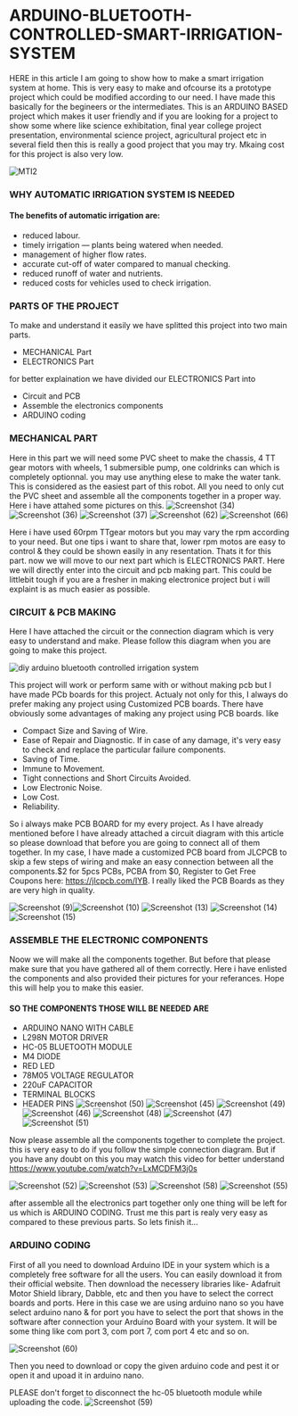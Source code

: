 # ARDUINO-BLUETOOTH-CONTROLLED-SMART-IRRIGATION-SYSTEM
HERE in this article I am going to show how to make a smart irrigation system at home. This is very easy to make and ofcourse its a prototype project which could be modified according to our need. I have made this basically for the begineers or the intermediates. This is an ARDUINO BASED project which makes it user friendly and if you are looking for a project to show some where like science exhibitation, final year college project presentation, environmental science project, agricultural project etc in several field then this is really a good project that you may try. Mkaing cost for this project is also very low.

![MTI2](https://user-images.githubusercontent.com/79990158/191947961-f8d24723-ca6b-4067-9a2b-fb95c8d89e23.jpg)

### WHY AUTOMATIC IRRIGATION SYSTEM IS NEEDED

#### The benefits of automatic irrigation are:
- reduced labour.
- timely irrigation — plants being watered when needed.
- management of higher flow rates.
- accurate cut-off of water compared to manual checking.
- reduced runoff of water and nutrients.
- reduced costs for vehicles used to check irrigation.

### PARTS OF THE PROJECT

To make and understand it easily we have splitted this project into two main parts.
- MECHANICAL Part
- ELECTRONICS Part

for better explaination we have divided our ELECTRONICS Part into
- Circuit and PCB 
- Assemble the electronics components 
- ARDUINO coding

### MECHANICAL PART
 Here in this part we will need some PVC sheet to make the chassis, 4 TT gear motors with wheels, 1 submersible pump, one coldrinks can which is completely optionnal. you may use anything elese to make the water tank. This is considered as the easiest part of this robot. All you need to only cut the PVC sheet and assemble all the components together in a proper way. Here i have attahed some pictures on this.
 ![Screenshot (34)](https://user-images.githubusercontent.com/79990158/191951063-c64f127d-09fa-46f7-9f12-24857179f034.png)
![Screenshot (36)](https://user-images.githubusercontent.com/79990158/191951079-7675be2b-351c-430a-ae5b-0844736bb921.png)
![Screenshot (37)](https://user-images.githubusercontent.com/79990158/191951103-9de26dad-0713-46bc-b9ff-9ecbe78e3245.png)
![Screenshot (62)](https://user-images.githubusercontent.com/79990158/191955399-d24b8c4c-f988-438f-9d27-9fe79101073c.png)
![Screenshot (66)](https://user-images.githubusercontent.com/79990158/191955426-4429843c-82fc-4107-b62b-be0a1f540e14.png)


Here i have used 60rpm TTgear motors but you may vary the rpm according to your need. But one tips i want to share that, lower rpm motos are easy to control & they could be shown easily in any resentation.
Thats it for this part. now we will move to our next part which is ELECTRONICS PART. Here we will directly enter into the circuit and pcb making part. This could be littlebit tough if you are a fresher in making electronice project but i will explaint is as much easier as possible.

### CIRCUIT & PCB MAKING 

Here I have attached the circuit or the connection diagram which is very easy to understand and make. Please follow this diagram when you are going to make this project. 

![diy arduino bluetooth controlled irrigation system](https://user-images.githubusercontent.com/79990158/191955638-8dd73803-5762-4cb2-9120-8351b8ed244c.jpg)

This project will work or perform same with or without making pcb but I have made PCb boards for this project. Actualy not only for this, I always do prefer making any project using Customized PCB boards. There have obviously some advantages of making any project using PCB boards. like
- Compact Size and Saving of Wire.
- Ease of Repair and Diagnostic. If in case of any damage, it's very easy to check and replace the particular failure components. 
- Saving of Time. 
- Immune to Movement. 
- Tight connections and Short Circuits Avoided. 
- Low Electronic Noise. 
- Low Cost. 
- Reliability.

So i always make PCB BOARD for my every project. As I have already mentioned before I have already attached a circuit diagram with this article so please download that before you are going to connect all of them together. In my case, I have made a customized PCB board from JLCPCB to skip a few steps of wiring and make an easy connection between all the components.$2 for 5pcs PCBs, PCBA from $0, Register to Get Free Coupons here: https://jlcpcb.com/IYB. I really liked the PCB Boards as they are very high in quality.

![Screenshot (9)](https://user-images.githubusercontent.com/79990158/191957722-0278b406-2e23-49d5-8392-0730bdd3b405.png)![Screenshot (10)](https://user-images.githubusercontent.com/79990158/191957763-87704c04-f323-469f-8b61-63458498ea0f.png)
![Screenshot (13)](https://user-images.githubusercontent.com/79990158/191957855-13a87242-5d37-4aec-a42a-83b2282273a9.png)
![Screenshot (14)](https://user-images.githubusercontent.com/79990158/191958005-598234cd-9077-47ae-8a3b-146874a56a14.png)
![Screenshot (15)](https://user-images.githubusercontent.com/79990158/191958022-7a4e32a0-6606-41d2-bcae-c71efcedfd14.png)

### ASSEMBLE THE ELECTRONIC COMPONENTS

Noow we will make all the components together. But before that please make sure that you have gathered all of them correctly. Here i have enlisted the components and also provided their pictures for your referances. Hope this will help you to make this easier.

#### SO THE COMPONENTS THOSE WILL BE NEEDED ARE 
- ARDUINO NANO WITH CABLE
- L298N MOTOR DRIVER
- HC-05 BLUETOOTH MODULE
- M4 DIODE
- RED LED
- 78M05 VOLTAGE REGULATOR
- 220uF CAPACITOR
- TERMINAL BLOCKS
- HEADER PINS
![Screenshot (50)](https://user-images.githubusercontent.com/79990158/191959780-90fc362f-d9c8-45e0-a8e3-830e1a1fec73.png)
![Screenshot (45)](https://user-images.githubusercontent.com/79990158/191959912-a9854137-af6e-4199-88b7-e78a2673847f.png)
![Screenshot (49)](https://user-images.githubusercontent.com/79990158/191959830-0e323c5f-60ff-44d2-b29c-49db9da58c44.png)
![Screenshot (46)](https://user-images.githubusercontent.com/79990158/191959905-a02f52a3-de6c-4903-94f1-4662026d0e43.png)
![Screenshot (48)](https://user-images.githubusercontent.com/79990158/191959858-70b73db4-e125-48f7-95f9-523a06771360.png)
![Screenshot (47)](https://user-images.githubusercontent.com/79990158/191959876-9c8fbb17-de9a-43d8-a678-61574215ea1c.png)
![Screenshot (51)](https://user-images.githubusercontent.com/79990158/191959813-aa3b4825-16bd-4867-80b3-b1a04a547280.png)

Now please assemble all the components together to complete the project. this is very easy to do if you follow the simple connection diagram. But if you have any doubt on this you may watch this video for better understand
https://www.youtube.com/watch?v=LxMCDFM3j0s

![Screenshot (52)](https://user-images.githubusercontent.com/79990158/191961119-afac772a-cebb-499c-b739-e49d1ca62248.png)
![Screenshot (53)](https://user-images.githubusercontent.com/79990158/191961145-8a959ff4-7ae8-4d5a-bb3d-bded8cdd9566.png)
![Screenshot (58)](https://user-images.githubusercontent.com/79990158/191961393-b8f9bec5-a7d3-4b69-b8bc-e29f9bd1a2e3.png)
![Screenshot (55)](https://user-images.githubusercontent.com/79990158/191961305-bcb9fb2b-7b2f-4083-b7d6-f6f1fe8c9489.png)

after assemble all the electronics part together only one thing will be left for us which is ARDUINO CODING. Trust me this part is realy very easy as compared to these previous parts. So lets finish it...

### ARDUINO CODING

First of all you need to download Arduino IDE in your system which is a completely free software for all the users. You can easily download it from their official website. Then download the necessery libraries like- Adafruit Motor Shield library, Dabble, etc and then you have to select the correct boards and ports. Here in this case we are using arduino nano so you have select arduino nano & for port you have to select the port that shows in the software after connection your Arduino Board with your system. It will be some thing like com port 3, com port 7, com port 4 etc and so on. 

![Screenshot (60)](https://user-images.githubusercontent.com/79990158/191966052-4eb57393-758a-41e7-9512-b4a33dc1a2aa.png)

Then you need to download or copy the given arduino code and pest it or open it and upoad it in arduino nano.

PLEASE don't forget to disconnect the hc-05 bluetooth module while uploading the code.
![Screenshot (59)](https://user-images.githubusercontent.com/79990158/191965992-92011ab5-9fb3-4c82-86bf-d0e87c68d386.png)
